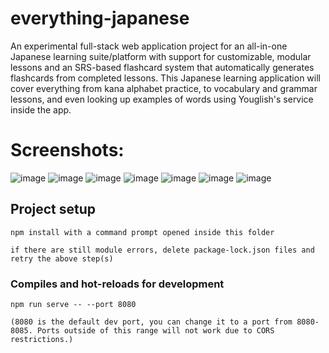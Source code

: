 # everything-japanese

An experimental full-stack web application project for an all-in-one Japanese learning suite/platform with support for customizable, modular lessons and an SRS-based flashcard system that automatically generates flashcards from completed lessons. This Japanese learning application will cover everything from kana alphabet practice, to vocabulary and grammar lessons, and even looking up examples of words using Youglish's service inside the app.

# Screenshots:
![image](https://github.com/DiamondScythe/everything-japanese/assets/91442924/d88e4a37-bc4a-456d-a7a6-17df4d2544bc)
![image](https://github.com/DiamondScythe/everything-japanese/assets/91442924/80dbf3ac-d375-4ed4-b8ce-cb5f43a5f395)
![image](https://github.com/DiamondScythe/everything-japanese/assets/91442924/d19a7860-c9df-4479-9973-61dca8fd4862)
![image](https://github.com/DiamondScythe/everything-japanese/assets/91442924/4c146055-afb9-43c8-a70e-a4ab5cb8bf32)
![image](https://github.com/DiamondScythe/everything-japanese/assets/91442924/aad7a9a9-41e5-4782-a882-cd30bfe696aa)
![image](https://github.com/DiamondScythe/everything-japanese/assets/91442924/13a8901c-a989-4fb4-bb0d-c8194da7d571)
![image](https://github.com/DiamondScythe/everything-japanese/assets/91442924/c6209dd2-71a2-4d0e-8ef8-8e7873055f7f)

## Project setup
```
npm install with a command prompt opened inside this folder

if there are still module errors, delete package-lock.json files and retry the above step(s)
```

### Compiles and hot-reloads for development
```
npm run serve -- --port 8080

(8080 is the default dev port, you can change it to a port from 8080-8085. Ports outside of this range will not work due to CORS restrictions.)

```
